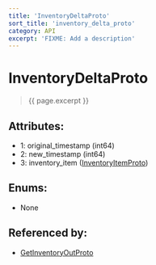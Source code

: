 ```yaml
---
title: 'InventoryDeltaProto'
sort_title: 'inventory_delta_proto'
category: API
excerpt: 'FIXME: Add a description'
---
```


[comment]: <> (THIS PART IS GENERATED - AKA DON'T EDIT THIS PART MANUALLY)

# InventoryDeltaProto

> {{ page.excerpt }}

## Attributes:

- 1: original_timestamp (int64)
- 2: new_timestamp (int64)
- 3: inventory_item ([InventoryItemProto](../InventoryItemProto/)) 

## Enums:

- None

## Referenced by:

- [GetInventoryOutProto](../GetInventoryOutProto/)

[comment]: <> (YOU CAN EDIT AFTER THIS)
